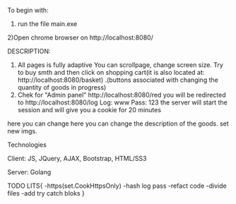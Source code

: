 To begin with:

1) run the file main.exe

2)Open chrome browser on http://localhost:8080/


DESCRIPTION:
1.  All pages is fully adaptive
     You can scrollpage, change screen size.
      Try to buy smth and then click on shopping cart(it is also located at: http://localhost:8080/basket) .(buttons associated with changing the quantity of goods in progress)
2. Chek for "Admin panel"  http://localhost:8080/red
you will be redirected to  http://localhost:8080/log
Log: www
Pass: 123
the server will start the session and will give you a cookie for 20 minutes

here you can change here you can change the description of the goods. set new imgs.




Technologies

Client:
JS, JQuery, AJAX, Bootstrap, HTML/SS3

Server:
Golang

TODO LITS{
-https(set.CookHttpsOnly)
-hash log pass
-refact code
-divide files
-add try catch bloks
}
